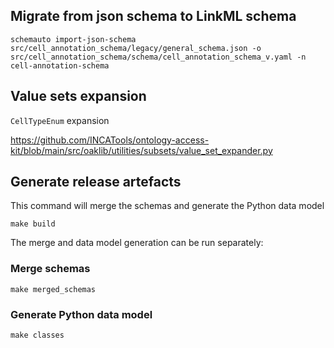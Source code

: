 ## Migrate from json schema to LinkML schema

```
schemauto import-json-schema src/cell_annotation_schema/legacy/general_schema.json -o src/cell_annotation_schema/schema/cell_annotation_schema_v.yaml -n cell-annotation-schema 
```

## Value sets expansion
`CellTypeEnum` expansion

https://github.com/INCATools/ontology-access-kit/blob/main/src/oaklib/utilities/subsets/value_set_expander.py

## Generate release artefacts

This command will merge the schemas and generate the Python data model
```
make build
```

The merge and data model generation can be run separately:
### Merge schemas

```
make merged_schemas
```

### Generate Python data model

```
make classes
```